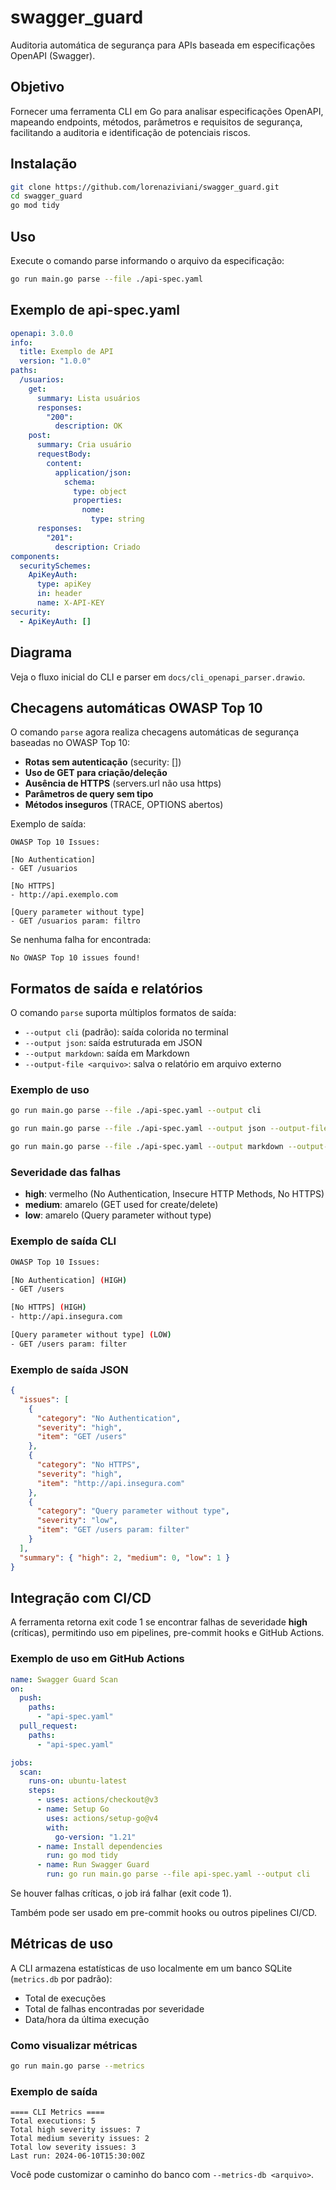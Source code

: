 # swagger_guard

Auditoria automática de segurança para APIs baseada em especificações OpenAPI (Swagger).

## Objetivo

Fornecer uma ferramenta CLI em Go para analisar especificações OpenAPI, mapeando endpoints, métodos, parâmetros e requisitos de segurança, facilitando a auditoria e identificação de potenciais riscos.

## Instalação

```sh
git clone https://github.com/lorenaziviani/swagger_guard.git
cd swagger_guard
go mod tidy
```

## Uso

Execute o comando parse informando o arquivo da especificação:

```sh
go run main.go parse --file ./api-spec.yaml
```

## Exemplo de api-spec.yaml

```yaml
openapi: 3.0.0
info:
  title: Exemplo de API
  version: "1.0.0"
paths:
  /usuarios:
    get:
      summary: Lista usuários
      responses:
        "200":
          description: OK
    post:
      summary: Cria usuário
      requestBody:
        content:
          application/json:
            schema:
              type: object
              properties:
                nome:
                  type: string
      responses:
        "201":
          description: Criado
components:
  securitySchemes:
    ApiKeyAuth:
      type: apiKey
      in: header
      name: X-API-KEY
security:
  - ApiKeyAuth: []
```

## Diagrama

Veja o fluxo inicial do CLI e parser em `docs/cli_openapi_parser.drawio`.

## Checagens automáticas OWASP Top 10

O comando `parse` agora realiza checagens automáticas de segurança baseadas no OWASP Top 10:

- **Rotas sem autenticação** (security: [])
- **Uso de GET para criação/deleção**
- **Ausência de HTTPS** (servers.url não usa https)
- **Parâmetros de query sem tipo**
- **Métodos inseguros** (TRACE, OPTIONS abertos)

Exemplo de saída:

```
OWASP Top 10 Issues:

[No Authentication]
- GET /usuarios

[No HTTPS]
- http://api.exemplo.com

[Query parameter without type]
- GET /usuarios param: filtro
```

Se nenhuma falha for encontrada:

```
No OWASP Top 10 issues found!
```

## Formatos de saída e relatórios

O comando `parse` suporta múltiplos formatos de saída:

- `--output cli` (padrão): saída colorida no terminal
- `--output json`: saída estruturada em JSON
- `--output markdown`: saída em Markdown
- `--output-file <arquivo>`: salva o relatório em arquivo externo

### Exemplo de uso

```sh
go run main.go parse --file ./api-spec.yaml --output cli

go run main.go parse --file ./api-spec.yaml --output json --output-file report.json

go run main.go parse --file ./api-spec.yaml --output markdown --output-file report.md
```

### Severidade das falhas

- **high**: vermelho (No Authentication, Insecure HTTP Methods, No HTTPS)
- **medium**: amarelo (GET used for create/delete)
- **low**: amarelo (Query parameter without type)

### Exemplo de saída CLI

```sh
OWASP Top 10 Issues:

[No Authentication] (HIGH)
- GET /users

[No HTTPS] (HIGH)
- http://api.insegura.com

[Query parameter without type] (LOW)
- GET /users param: filter
```

### Exemplo de saída JSON

```json
{
  "issues": [
    {
      "category": "No Authentication",
      "severity": "high",
      "item": "GET /users"
    },
    {
      "category": "No HTTPS",
      "severity": "high",
      "item": "http://api.insegura.com"
    },
    {
      "category": "Query parameter without type",
      "severity": "low",
      "item": "GET /users param: filter"
    }
  ],
  "summary": { "high": 2, "medium": 0, "low": 1 }
}
```

## Integração com CI/CD

A ferramenta retorna exit code 1 se encontrar falhas de severidade **high** (críticas), permitindo uso em pipelines, pre-commit hooks e GitHub Actions.

### Exemplo de uso em GitHub Actions

```yaml
name: Swagger Guard Scan
on:
  push:
    paths:
      - "api-spec.yaml"
  pull_request:
    paths:
      - "api-spec.yaml"

jobs:
  scan:
    runs-on: ubuntu-latest
    steps:
      - uses: actions/checkout@v3
      - name: Setup Go
        uses: actions/setup-go@v4
        with:
          go-version: "1.21"
      - name: Install dependencies
        run: go mod tidy
      - name: Run Swagger Guard
        run: go run main.go parse --file api-spec.yaml --output cli
```

Se houver falhas críticas, o job irá falhar (exit code 1).

Também pode ser usado em pre-commit hooks ou outros pipelines CI/CD.

## Métricas de uso

A CLI armazena estatísticas de uso localmente em um banco SQLite (`metrics.db` por padrão):

- Total de execuções
- Total de falhas encontradas por severidade
- Data/hora da última execução

### Como visualizar métricas

```sh
go run main.go parse --metrics
```

### Exemplo de saída

```
==== CLI Metrics ====
Total executions: 5
Total high severity issues: 7
Total medium severity issues: 2
Total low severity issues: 3
Last run: 2024-06-10T15:30:00Z
```

Você pode customizar o caminho do banco com `--metrics-db <arquivo>`.
